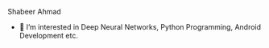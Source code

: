 Shabeer Ahmad
- 👀 I’m interested in Deep Neural Networks, Python Programming, Android Development etc.

<!---
shabeer-ahmad1/shabeer-ahmad1 is a ✨ special ✨ repository because its `README.md` (this file) appears on your GitHub profile.
You can click the Preview link to take a look at your changes.
--->
